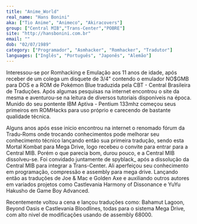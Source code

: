 ```yaml
---
title: "Anime_World"
real_name: "Hans Bonini"
aka: ["Tio Anime", "Animeco", "Akiracovers"]
group: ["Central MIB","Trans-Center","POBRE"]
site: "http://hansbonini.com.br"
email: ""
dob: "02/07/1989"
category: ["Programador", "Asmhacker", "Romhacker", "Tradutor"]
languages: ["Inglês", "Português", "Japonês", "Alemão"]
---
```


Interessou-se por Romhacking e Emulação aos 11 anos de idade, após receber de um colega
um disquete de 3/4" contendo o emulador NO$GMB para DOS e a ROM de Pokémon Blue traduzida pela
CBT - Central Brasileira de Traduções. Após algumas pesquisas na internet encontrou o site da
mesma e aventurou-se na leitura de diversos tutoriais disponíveis na época. Munido do seu pontente
IBM Aptiva - Pentium 133mhz começou seus primeiros em ROMHacks para uso próprio e carecendo de 
bastante qualidade técnica. 

Alguns anos após esse inicio encontrou na internet o renomado fórum da Tradu-Roms
onde trocando conhecimentos pode melhorar seu conhecimento técnico lançando então sua primeira tradução, sendo esta Mortal Kombat para Mega Drive, logo recebeu o convite para entrar para a Central MIB. Porém o que parecia bom, durou pouco, e a Central MIB dissolveu-se. Foi convidado juntamente de 
spyblack_ após a dissolução da Central MIB para integrar a Trans-Center. Ali aperfeiçou seu conhecimento
em programação, compressão e assembly para mega drive. Lançando então as traduções de Joe & Mac e Golden Axe e auxiliando outros autores em variados projetos como Castlevania Harmony of Dissonance e YuYu Hakusho de Game Boy Advanced.

Recentemente voltou a cena e lançou traduções como: Bahamut Lagoon, Beyond Oasis e Castlevania Bloodlines, todas para o sistema Mega Drive, com alto nivel de modificações usando de assembly 68000.
